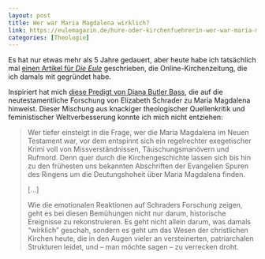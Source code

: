 ```yaml
---
layout: post
title: Wer war Maria Magdalena wirklich?
link: https://eulemagazin.de/hure-oder-kirchenfuehrerin-wer-war-maria-magdalena/
categories: [Theologie]
---
```


Es hat nur etwas mehr als 5 Jahre gedauert, aber heute habe ich tatsächlich mal [einen Artikel für *Die Eule*](https://eulemagazin.de/hure-oder-kirchenfuehrerin-wer-war-maria-magdalena/) geschrieben, die Online-Kirchenzeitung, die ich damals mit gegründet habe.

Inspiriert hat mich [diese Predigt von Diana Butler Bass](https://dianabutlerbass.substack.com/p/mary-the-tower), die auf die neutestamentliche Forschung von Elizabeth Schrader zu Maria Magdalena hinweist. Dieser Mischung aus knackiger theologischer Quellenkritik und feministischer Weltverbesserung konnte ich mich nicht entziehen:

> Wer tiefer einsteigt in die Frage, wer die Maria Magdalena im Neuen Testament war, vor dem entspinnt sich ein regelrechter exegetischer Krimi voll von Missverständnissen, Täuschungsmanövern und Rufmord. Denn quer durch die Kirchengeschichte lassen sich bis hin zu den frühesten uns bekannten Abschriften der Evangelien Spuren des Ringens um die Deutungshoheit über Maria Magdalena finden.
>
> […]
>
> Wie die emotionalen Reaktionen auf Schraders Forschung zeigen, geht es bei diesen Bemühungen nicht nur darum, historische Ereignisse zu rekonstruieren. Es geht nicht allein darum, was damals “wirklich” geschah, sondern es geht um das Wesen der christlichen Kirchen heute, die in den Augen vieler an versteinerten, patriarchalen Strukturen leidet, und – man möchte sagen – zu verrecken droht.
